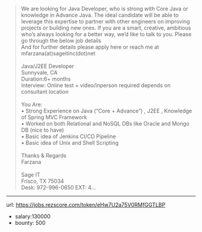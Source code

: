 >We are looking for Java Developer, who is strong with Core Java or knowledge in Advance Java. The ideal candidate will be able to leverage this expertise to partner with other engineers on improving projects or building new ones. If you are a smart, creative, ambitious who’s always looking for a better way, we’d like to talk to you. Please go through the below job details<br>And for further details please apply here or reach me at mfarzana(at)sageitinc(dot)net<br> <br>Java/J2EE Developer<br>Sunnyvale, CA<br>Duration:6+ months<br>Interview: Online test + video/inperson required depends on consultant location<br><br>You Are:<br>•	Strong Experience on Java (“Core + Advance”) , J2EE , Knowledge of Spring MVC Framework<br>•	Worked on both Relational and NoSQL DBs like Oracle and Mongo DB (nice to have)<br>•	Basic idea of Jenkins CI/CD Pipeline<br>•	Basic idea of Unix  and Shell Scripting<br><br>Thanks & Regards<br>Farzana<br> <br>Sage IT<br>Frisco, TX 75034<br>Desk: 972-996-0650 EXT: 4...
------
url: https://jobs.rezscore.com/token/eHw7U2a75V0RMfGGTLBP
- salary:130000
- bounty: 500

